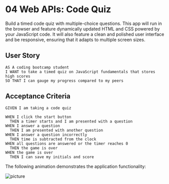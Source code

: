 # 04 Web APIs: Code Quiz
Build a timed code quiz with multiple-choice questions. This app will run in the browser and feature dynamically updated HTML and CSS powered by your JavaScript code. It will also feature a clean and polished user interface and be responsive, ensuring that it adapts to multiple screen sizes.

## User Story

```
AS A coding bootcamp student
I WANT to take a timed quiz on JavaScript fundamentals that stores high scores
SO THAT I can gauge my progress compared to my peers
```

## Acceptance Criteria

```
GIVEN I am taking a code quiz

WHEN I click the start button
  THEN a timer starts and I am presented with a question
WHEN I answer a question
  THEN I am presented with another question
WHEN I answer a question incorrectly
  THEN time is subtracted from the clock
WHEN all questions are answered or the timer reaches 0
  THEN the game is over
WHEN the game is over
  THEN I can save my initials and score
```

The following animation demonstrates the application functionality:

![picture](.Assets/code-quiz-snap.png)

